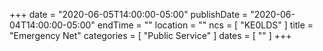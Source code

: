 +++
date = "2020-06-05T14:00:00-05:00"
publishDate = "2020-06-04T14:00:00-05:00"
endTime = ""
location = ""
ncs = [ "KE0LDS" ]
title = "Emergency Net"
categories = [ "Public Service" ]
dates = [ "" ]
+++
